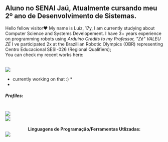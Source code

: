 ## Aluno no SENAI Jaú, Atualmente cursando meu 2º ano de Desenvolvimento de Sistemas.
Hello fellow visitor❤️ My name is Luiz, 17y, I am currently studying about Computer Science and Systems Developement.
I have 3+ years experience on programming robots using *Arduino* *Credits to my Professor, "Zé" VALEU ZÉ*
I ve participated 2x at the Brazillian Robotic Olympics (OBR) representing Centro Educacional SESI-026 (Regional Qualifiers); 
<br>
You can check my recent works here:
<div style="display: inline_block"> <br>
<img src="https://img.shields.io/badge/Figma-darkblue?style=for-the-badge&logo=Figma&logoColor=white">
  
</div>

* currently working on that :) *
* 
<h5>Profiles:</h5>
<div style="display: inline_block"><br>
<a href="https://steamcommunity.com/id/RosyRoadToGlory" target="_blank">
<img src="https://img.shields.io/badge/Steam-000000?style=for-the-badge&logo=Steam&logoColor=blue">
</a>
  <br>
<a href="instagram.com/kenshinmello" target="_blank">
  <img src="https://img.shields.io/badge/Instagram-red?style=for-the-badge&logo=Instagram&logoColor=white">
</a>
</div>

<div style="text-align: center;"> <br>
  <b>Linguagens de Programação/Ferramentas Utlizadas:</b>
</div>

<div style="display: inline_block">
  <img src="https://img.shields.io/badge/JavaScript-orange?style=for-the-badge&logo=JavaScript&logoColor=white">
  
</div>

<!--
**LLuizXL/LLuizXL** is a ✨ _special_ ✨ repository because its `README.md` (this file) appears on your GitHub profile.
Here are some ideas to get you started:
- 🔭 I’m currently working on ...
- 🌱 I’m currently learning ...
- 👯 I’m looking to collaborate on ...
- 🤔 I’m looking for help with ...
- 💬 Ask me about ...
- 📫 How to reach me: ...
- 😄 Pronouns: ...
- ⚡ Fun fact: ...
-->
